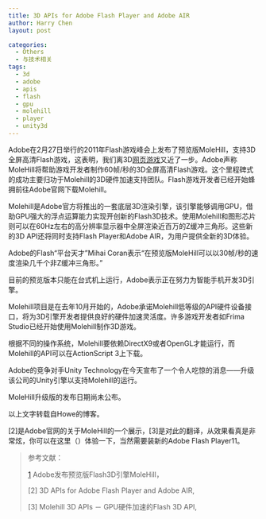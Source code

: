 ```yaml
---
title: 3D APIs for Adobe Flash Player and Adobe AIR
author: Harry Chen
layout: post

categories:
  - Others
  - 与技术相关
tags:
  - 3d
  - adobe
  - apis
  - flash
  - gpu
  - molehill
  - player
  - unity3d
---
```


  Adobe在2月27日举行的2011年Flash游戏峰会上发布了预览版MoleHill，支持3D全屏高清Flash游戏，这表明，我们离3D[网页游戏][1]又近了一步。Adobe声称MoleHill将帮助游戏开发者制作60帧/秒的3D全屏高清Flash游戏。这个里程碑式的成功主要归功于Molehill的3D硬件加速支持团队。Flash游戏开发者已经开始蜂拥前往Adobe官网下载Molehill。

  Molehill是Adobe官方将推出的一套底层3D渲染引擎，该引擎能够调用GPU，借助GPU强大的浮点运算能力实现开创新的Flash3D技术。使用Molehill和图形芯片则可以在60Hz左右的高分辨率显示器中全屏渲染近百万的Z缓冲三角形。这些新的3D API还将同时支持Flash Player和Adobe AIR，为用户提供全新的3D体验。

  Adobe的Flash“平台天才”Mihai Coran表示“在预览版MoleHill可以以30帧/秒的速度渲染几千个非Z缓冲三角形。”

  目前的预览版本只能在台式机上运行，Adobe表示正在努力为智能手机开发3D引擎。

  Molehill项目是在去年10月开始的，Adobe承诺Molehill低等级的API硬件设备接口，将为3D引擎开发者提供良好的硬件加速灵活度。许多游戏开发者如Frima Studio已经开始使用Molehill制作3D游戏。

  根据不同的操作系统，Molehill要依赖DirectX9或者OpenGL才能运行，而Molehill的API可以在ActionScript 3上下载。

  Adobe的竞争对手Unity Technology在今天宣布了一个令人吃惊的消息——升级该公司的Unity引擎以支持Molehill的运行。

  MoleHill升级版的发布日期尚未公布。

  以上文字转载自Howe的博客。

  [2]是Adobe官网的关于MoleHill的一个展示，[3]是对此的翻译，从效果看真是非常炫，你可以在这里（）体验一下，当然需要装新的Adobe Flash Player11。

> 参考文献：
>
> [1] Adobe发布预览版Flash3D引擎MoleHill，
>
> 
>
> [2] 3D APIs for Adobe Flash Player and Adobe AIR,
>
> 
>
> [3] Molehill 3D APIs － GPU硬件加速的Flash 3D API,
>
> 

   [1]: http://www.07073.com/
